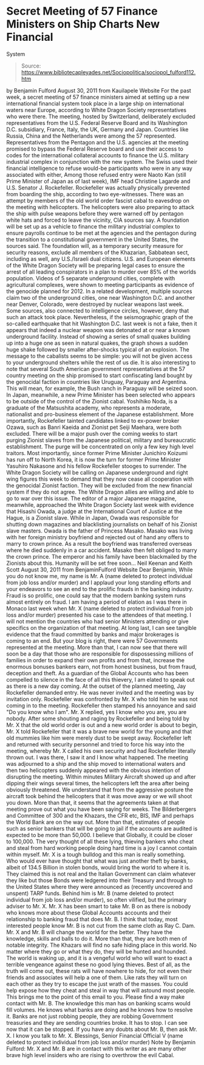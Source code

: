 # Secret Meeting of 57 Finance Ministers on Ship Charts New Financial 
System

> Source: https://www.bibliotecapleyades.net/Sociopolitica/sociopol_fulford112.htm

by Benjamin Fulford
August 30, 2011
from
Kauilapele Website
For the past week, a secret meeting of 57 finance ministers aimed at setting
up a new international financial system took place in a large ship on
international waters near Europe, according to White Dragon Society
representatives who were there.
The meeting, hosted by Switzerland, deliberately
excluded representatives from the U.S. Federal Reserve Board and its
Washington D.C. subsidiary, France, Italy, the UK, Germany and Japan.
Countries like Russia, China and the Netherlands were among the 57
represented.
Representatives from the Pentagon and the U.S.
agencies at the meeting promised to bypass
the Federal Reserve board and use
their access to codes for the international collateral accounts to finance
the U.S. military industrial complex in conjunction with the new system.
The Swiss used their financial intelligence to refuse would-be participants
who were in any way associated with either,
Among those refused entry were Naoto Kan
(still Prime Minister of Japan as of last week), IMF head Christine
Lagarde and U.S. Senator J. Rockefeller.
Rockefeller was actually physically prevented
from boarding the ship, according to two eye-witnesses.
There was an attempt by members of the old world order fascist cabal to
eavesdrop on the meeting with helicopters. The helicopters were also
preparing to attack the ship with pulse weapons before they were warned off
by pentagon white hats and forced to leave the vicinity, CIA sources say.
A foundation will be set up as a vehicle to finance the military industrial
complex to ensure payrolls continue to be met at the agencies and the
pentagon during the transition to a constitutional government in the United
States, the sources said. The foundation will, as a temporary security
measure for security reasons, exclude all members of the
Khazarian, Sabbatean sect, including as well, any U.S./Israeli
dual citizens.
U.S. and European elements of the White Dragon Society will be preparing
legal cases to ensure the arrest of all leading conspirators in a plan to
murder over 85% of the worlds population. Videos of 5 separate underground
cities, complete with agricultural complexes, were shown to meeting
participants as evidence of the genocide planned for 2012.
In a related development, multiple sources claim two of the underground
cities, one near
Washington D.C.
and another
near Denver, Colorado, were destroyed by nuclear weapons last
week.
Some sources, also connected to intelligence
circles, however, deny that such an attack took place.
Nevertheless, if the seismographic graph of the so-called
earthquake that
hit Washington D.C. last week is not a fake, then it appears that indeed
a nuclear weapon was detonated at or near a known underground facility.
Instead of showing a series of small quakes building up into a huge one as
seen in natural quakes, the graph shows a sudden huge shake followed by
smaller after-shocks typical of an explosion.
The message to the cabalists seems to be simple:
you will not be given access to your
underground shelters while the rest of us die.
It is also interesting to note that several
South American government representatives at the 57 country meeting on the
ship promised to start confiscating land bought by the genocidal faction in
countries like Uruguay, Paraguay and Argentina.
This will mean, for example,
the Bush ranch in Paraguay will be
seized soon.
In Japan, meanwhile, a new Prime Minister has been selected who appears to
be outside of the control of
the Zionist cabal.
Yoshihiko Noda, is a
graduate of the Matsushita academy, who represents a moderate, nationalist
and pro-business element of the Japanese establishment.
More importantly,
Rockefeller tainted candidates
linked to ex-power broker Ozawa, such as Banri Kaeida and Zionist pet Seiji
Maehara, were both excluded.
There will be a major push over the coming weeks to start purging Zionist
slaves from the Japanese political, military and bureaucratic establishment.
The purge will be concentrated on only a few key high level traitors. Most
importantly, since former Prime Minister Junichiro Koizumi has run off to
North Korea, it is now the turn for former Prime Minister Yasuhiro Nakasone
and his fellow Rockefeller stooges to surrender.
The
White Dragon Society will be calling on Japanese underground and right
wing figures this week to demand that they now cease all cooperation with
the genocidal Zionist faction. They will be excluded from the new financial
system if they do not agree.
The White Dragon allies are willing and able to
go to war over this issue.
The editor of a major Japanese magazine, meanwhile, approached the White
Dragon Society last week with evidence that Hisashi Owada, a judge at the
International Court of Justice at the Hague, is a Zionist slave. While in
Japan, Owada was responsible for shutting down magazines and blacklisting
journalists on behalf of his Zionist slave masters.
Owada is the father of Princess Masako. Masako was living with her foreign
ministry boyfriend and rejected out of hand any offers to marry to crown
prince.
As a result the boyfriend was transferred
overseas where he died suddenly in a car accident. Masako then felt obliged
to marry the crown prince. The emperor and his family have been blackmailed
by the Zionists about this.
Humanity will be set free soon...
Neil Keenan and Keith Scott
August 30, 2011
from
BenjaminFulford Website
Dear Benjamin,
While you do not know me, my name is Mr. A (name deleted to protect
individual from job loss and/or murder) and I applaud your long standing
efforts and your endeavors to see an end to the prolific frauds in the
banking industry.
Fraud is so prolific, one could say that the modern
banking system runs almost entirely on fraud.
I am having a period of elation as I was there in Monaco last week when
Mr. X (name deleted to protect individual from job loss and/or murder)
presented his case to the attendees of that meeting. I will not mention
the countries who had senior Ministers attending or give specifics on
the organization of that meeting.
At long last, I can see tangible
evidence that the fraud committed by banks and major brokerages is
coming to an end. But your blog is right, there were 57 Governments
represented at the meeting.
More than that, I can now see that there will soon be a day that those
who are responsible for dispossessing millions of families in order to
expand their own profits and from that, increase the enormous bonuses
bankers earn, not from honest business, but from fraud, deception and
theft. As a guardian of the Global Accounts who has been compelled to
silence in the face of all this thievery, I am elated to speak out as
there is a new day coming.
At the outset of the planned meeting, Jay Rockefeller demanded entry. He
was never invited and the meeting was by invitation only. Rockefeller
was confronted by Mr. X who told him he was not coming in to the
meeting. Rockefeller then stamped his annoyance and said "Do you know
who I am".
Mr. X replied, yes I know who you are, you are nobody.
After
some shouting and raging by Rockefeller and being told by Mr. X that the
old world order is out and a new world order is about to begin, Mr. X
told Rockefeller that it was a brave new world for the young and that
old mummies like him were merely dust to be swept away. Rockefeller left
and returned with security personnel and tried to force his way into the
meeting, whereby Mr. X called his own security and had Rockefeller
literally thrown out.
I was there, I saw it and I know what happened.
The meeting was adjourned to a ship and the ship moved to international
waters and then two helicopters suddenly appeared with the obvious
intention of disrupting the meeting. Within minutes Military Aircraft
showed up and after dipping their wings several times, the helicopters
left the area after being obviously threatened. We understand that from
the aggressive posture the aircraft took behind the helicopters that it
was move away or we will shoot you down.
More than that, it seems that the agreements taken at that meeting prove
out what you have been saying for weeks.
The
Bilderbergers and
Committee
of 300 and the
Khazars, the
CFR etc,
BIS,
IMF and perhaps the
World Bank
are on the way out.
More than that, estimates of people such as senior
bankers that will be going to jail if the accounts are audited is
expected to be more than 50,000. I believe that Globally, it could be
closer to 100,000.
The very thought of all these lying, thieving bankers
who cheat and steal from hard working people doing hard time is a joy I
cannot contain within myself.
Mr. X is a tough bulldog and this man is really something. Who would
ever have thought that what was just another theft by banks, albeit of
134.5 Billion in stolen bonds, would bring the world to where it is.
They claimed this is not real and the Italian Government can claim
whatever they like but those Bonds were ledgered into their Treasury and
through to the United States where they were announced as (recently
uncovered and unspent)
TARP funds.
Behind him is Mr. B (name deleted to protect individual from job loss
and/or murder), so often vilified, but the primary adviser to Mr. X.
Mr.
X has been smart to take Mr. B on as there is nobody who knows more
about these Global Accounts accounts and their relationship to banking
fraud that does Mr. B. I think that today, most interested people know
Mr. B is not cut from the same cloth as
Ray C. Dam.
Mr. X and Mr. B will
change the world for the better. They have the knowledge, skills and
balls to do it. More than that, they are both men of notable integrity.
The Khazars will find no safe hiding place in this world. No matter
where they go or what they do, they will be hunted and hounded. The
world is waking up, and it is a vengeful world who will want to exact a
terrible vengeance against these no good lying thieves. Best of all, as
the truth will come out, these rats will have nowhere to hide, for not
even their friends and associates will help a one of them. Like rats
they will turn on each other as they try to escape the just wrath of the
masses.
You could help expose how they cheat and steal in way that will
astound most people.
This brings me to the point of this email to you. Please find a way make
contact with Mr. B. The knowledge this man has on banking scams would
fill volumes. He knows what banks are doing and he knows how to resolve
it. Banks are not just robbing people, they are robbing Government
treasuries and they are sending countries broke. It has to stop. I can
see now that it can be stopped.
If you have any doubts about Mr. B, then
ask Mr. X. I know you talk to Mr. X.
Blessings,
Senior Financial Official V
(name deleted to protect individual from job
loss and/or murder)
Note by Benjamin Fulford:
Mr. X and Mr. B are in contact with this writer as are many other brave
high level insiders who are rising to overthrow the evil Cabal.
